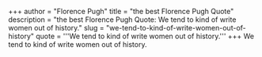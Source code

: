 +++
author = "Florence Pugh"
title = "the best Florence Pugh Quote"
description = "the best Florence Pugh Quote: We tend to kind of write women out of history."
slug = "we-tend-to-kind-of-write-women-out-of-history"
quote = '''We tend to kind of write women out of history.'''
+++
We tend to kind of write women out of history.
